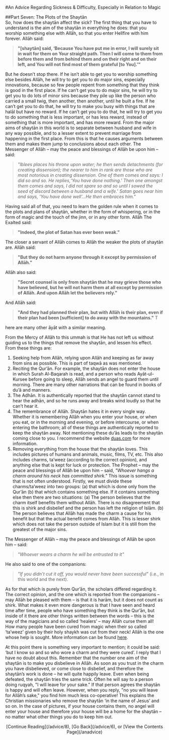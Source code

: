 [title: Advice Part Seven: The Plots of the Shaytān - muhammadtim.com]:/
[menu-locgroup: advice]:/
[alias: /advice/7]:/
[alias: /articles/advice/7]:/


#An Advice Regarding Sickness & Difficulty, Especially in Relation to Magic

##Part Seven: The Plots of the Shaytān
<br/>
So, how does the shaytān affect the sick? The first thing that you have to understand is the aim of the shaytān in everything he does: that you worship something else with Allāh, so that you enter Hellfire with him forever. Allāh said:

>**"[shaytān] said, ‘Because You have put me in error, I will surely sit in wait for them on Your straight path. Then I will come to them from before them and from behind them and on their right and on their left, and You will not find most of them grateful [to You].’"**

But he doesn’t stop there. If he isn’t able to get you to worship something else besides Allāh, he will try to get you to do major sins, especially innovations, because so few people repent from something that they think is good in the first place. If he can’t get you to do major sins, he will try to get you to do lots of minor sins because they pile up like the person who carried a small twig, then another, then another, until he built a fire. If he can’t get you to do that, he will try to make you busy with things that are halāl but have no reward. If he can’t get you to do that, he will try to get you to do something that is less important, or has less reward, instead of something that is more important, and has more reward. From the major aims of shaytān in this world is to separate between husband and wife in any way possible, and to a lesser extent to prevent marriage from happening in the first place. From this is that he causes arguments between them and makes them jump to conclusions about each other. The Messenger of Allāh – may the peace and blessings of Allāh be upon him – said:

>*"Iblees places his throne upon water; he then sends detachments (for creating dissension); the nearer to him in rank are those who are most notorious in creating dissension. One of them comes and says: I did so and so. He replies,‘You have done nothing.’ Then one amongst them comes and says, I did not spare so and so until I sowed the seed of discord between a husband and a wife.’ Satan goes near him and says, 'You have done well’...He then embraces him."*


Having said all of that, you need to learn the golden rule when it comes to the plots and plans of shaytān, whether in the form of whispering, or in the form of magic and the touch of the jinn, or in any other form. Allāh The Exalted said:

>**"Indeed, the plot of Satan has ever been weak."** 

The closer a servant of Allāh comes to Allāh the weaker the plots of shaytān are. Allāh said:

>**"But they do not harm anyone through it except by permission of Allāh."**

Allāh also said:

>**"Secret counsel is only from shaytān that he may grieve those who have believed, but he will not harm them at all except by permission of Allāh. And upon Allāh let the believers rely."** 

And Allāh said:

>**"And they had planned their plan, but with Allāh is their plan, even if their plan had been [sufficient] to do away with the mountains."** T

here are many other āyāt with a similar meaning.


From the Mercy of Allāh to this ummah is that He has not left us without guiding us to the things that remove the shaytān, and lessen his effect. From these things are:


1. Seeking help from Allāh, relying upon Allāh and keeping as far away from sins as possible. This is part of taqwā as was mentioned.
2. Reciting the Qur’ān. For example, the shaytān does not enter the house in which Surah Al-Baqarah is read, and a person who reads Ayāt-ul-Kursee before going to sleep, Allāh sends an angel to guard them until morning. There are many other narrations that can be found in books of du’ā and manners.
3. The Adhān. It is authentically reported that the shaytān cannot stand to hear the adhān, and so he runs away and breaks wind loudly so that he can’t hear it.
4. The remembrance of Allāh. Shaytān hates it in every single way. Whether it is remembering Allāh when you enter your house, or when you eat, or in the morning and evening, or before intercourse, or when entering the bathroom; all of these things are authentically reported to keep the shaytān away. Not mentioning these du’ās leads to the shaytān coming close to you. I recommend the website [duas.com](http://duas.com) for more information.
5. Removing everything from the house that the shaytān loves. This includes pictures of humans and animals, music, films, TV, etc. This also includes charms, ta’weez (according to the correct opinion), and anything else that is kept for luck or protection. The Prophet – may the peace and blessings of Allāh be upon him – said, *"Whoever hangs a charm around his neck has committed shirk."* This issue is something that is not often understood. Firstly, we must divide these charms/ta’weez into two groups:
(a) that which is done only from the Qur’ān
(b) that which contains something else.
If it contains something else then there are two situations:
(a) The person believes that the charm itself benefits them without Allāh. There is no disagreement that this is shirk and disbelief and the person has left the religion of Islām.
(b) The person believes that Allāh has made the charm a cause for his benefit but that the actual benefit comes from Allāh. This is lesser shirk which does not take the person outside of Islam but it is still from the greatest of the major sins.

The Messenger of Allāh – may the peace and blessings of Allāh be upon him – said:

>*"Whoever wears a charm he will be entrusted to it"* 

He also said to one of the companions:

>*"If you didn’t cut it off, you would never have been successful"* (i.e., in this world and the next).

As for that which is purely from Qur’ān, the scholars differed regarding it. The correct opinion, and the one which is reported from the companions – may Allāh be pleased with them – is that it is harām, but it does not count as shirk. What makes it even more dangerous is that I have seen and heard time after time, people who have something they think is the Qur’ān, but inside of it there are other things written between the words – this is the way of the magicians and so called ‘healers’ – may Allāh curse them all! How many people have been cured from magic when their so called ‘ta’weez’ given by their holy shaykh was cut from their neck! Allāh is the one whose help is sought. More information can be found [here](/taweez).

At this point there is something very important to mention; it could be said: ‘but I know so and so who wore a charm and they were cured’. I reply that I have no doubt about this. Remember that the number one aim of the shaytān is to make you disbelieve in Allāh. As soon as you trust in the charm you have disbelieved, or come close to disbelief, and therefore the shaytān’s work is done – he will quite happily leave. Even when being defeated, the shaytān tries the same trick. Often he will say to a person doing ruqyah, "I will leave for your sake." If that person agrees the shaytān is happy and will often leave. However, when you reply, "no you will leave for Allāh’s sake," you find him much less co-operative! This explains the Christian missionaries who remove the shaytān ‘in the name of Jesus’ and so on.
In the case of pictures, if your house contains them, no angel will enter your house and therefore your house will be a home for the shaytān – no matter what other things you do to keep him out.

<p style="text-align:center">[Continue Reading](/advice/8), [Go Back](/advice/6), or [View the Contents Page](/anadvice)